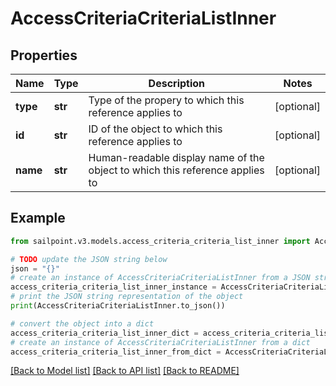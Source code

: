 # AccessCriteriaCriteriaListInner


## Properties

Name | Type | Description | Notes
------------ | ------------- | ------------- | -------------
**type** | **str** | Type of the propery to which this reference applies to | [optional] 
**id** | **str** | ID of the object to which this reference applies to | [optional] 
**name** | **str** | Human-readable display name of the object to which this reference applies to | [optional] 

## Example

```python
from sailpoint.v3.models.access_criteria_criteria_list_inner import AccessCriteriaCriteriaListInner

# TODO update the JSON string below
json = "{}"
# create an instance of AccessCriteriaCriteriaListInner from a JSON string
access_criteria_criteria_list_inner_instance = AccessCriteriaCriteriaListInner.from_json(json)
# print the JSON string representation of the object
print(AccessCriteriaCriteriaListInner.to_json())

# convert the object into a dict
access_criteria_criteria_list_inner_dict = access_criteria_criteria_list_inner_instance.to_dict()
# create an instance of AccessCriteriaCriteriaListInner from a dict
access_criteria_criteria_list_inner_from_dict = AccessCriteriaCriteriaListInner.from_dict(access_criteria_criteria_list_inner_dict)
```
[[Back to Model list]](../README.md#documentation-for-models) [[Back to API list]](../README.md#documentation-for-api-endpoints) [[Back to README]](../README.md)


